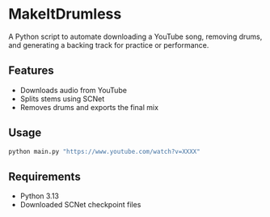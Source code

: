 # MakeItDrumless

A Python script to automate downloading a YouTube song, removing drums, and generating a backing track for practice or performance.

## Features

- Downloads audio from YouTube
- Splits stems using SCNet
- Removes drums and exports the final mix

## Usage

```bash
python main.py "https://www.youtube.com/watch?v=XXXX"
```

## Requirements

- Python 3.13
- Downloaded SCNet checkpoint files
